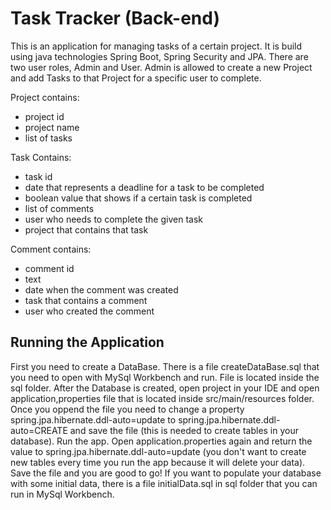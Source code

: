 # Task Tracker (Back-end)

This is an application for managing tasks of a certain project. It is build using java technologies Spring Boot, Spring Security 
and JPA. There are two user roles, Admin and User. Admin is allowed to create a new Project and add Tasks to that Project 
for a specific user to complete.
  
Project contains:
  * project id
  * project name
  * list of tasks

Task Contains:
  * task id
  * date that represents a deadline for a task to be completed
  * boolean value that shows if a certain task is completed
  * list of comments
  * user who needs to complete the given task
  * project that contains that task
  
 Comment contains:
  * comment id
  * text
  * date when the comment was created
  * task that contains a comment
  * user who created the comment

## Running the Application

First you need to create a DataBase. There is a file createDataBase.sql that you need to open with MySql Workbench and run.
File is located inside the sql folder. After the Database is created, open project in your IDE and open application,properties file
that is located inside src/main/resources folder. Once you oppend the file you need to change a property spring.jpa.hibernate.ddl-auto=update
to spring.jpa.hibernate.ddl-auto=CREATE and save the file (this is needed to create tables in your database). Run the app. Open application.properties again and 
return the value to spring.jpa.hibernate.ddl-auto=update (you don't want to create new tables every time you run the app because it will delete your data). Save the file and you are good to go! 
If you want to populate your database with some initial data, there is a file initialData.sql in sql folder that you can run in MySql
Workbench.


